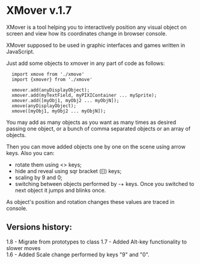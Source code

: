 # XMover v.1.7

XMover is a tool helping you to interactively position any visual object on screen and view how its coordinates change in browser console.

XMover supposed to be used in graphic interfaces and games written in JavaScript.

Just add some objects to xmover in any part of code as follows:

```
  import xmove from './xmove'
  import {xmover} from './xmove'
  
  xmover.add(anyDisplayObject);
  xmover.add(myTextField, myPIXIContainer ... mySprite);
  xmover.add([myObj1, myObj2 ... myObjN]);
  xmove(anyDisplayObject);
  xmove([myObj1, myObj2 ... myObjN]);
```
You may add as many objects as you want as many times as desired passing one object, or a bunch of comma separated objects or an array of objects.

Then you can move added objects one by one on the scene using arrow keys. Also you can:
- rotate them using <> keys;
- hide and reveal using sqr bracket ([]) keys;
- scaling by 9 and 0;
- switching between objects performed by -+ keys. Once you switched to next object it jumps and blinks once.

As object's position and rotation changes these values are traced in console.


## Versions history:
1.8 - Migrate from prototypes to class
1.7 - Added Alt-key functionality to slower moves<br>
1.6 - Added Scale change performed by keys "9" and "0".
